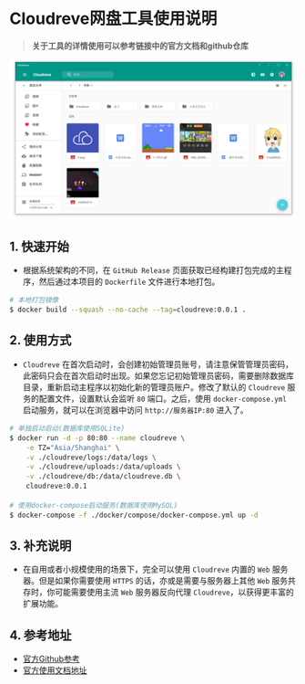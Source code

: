 # Cloudreve网盘工具使用说明

> **关于工具的详情使用可以参考链接中的官方文档和github仓库**

![Cloudreve使用说明](../../images/dockerfiles/linux-cloudreve-tool.png)

## 1. 快速开始

- 根据系统架构的不同，在 `GitHub Release` 页面获取已经构建打包完成的主程序，然后通过本项目的 `Dockerfile` 文件进行本地打包。

```bash
# 本地打包镜像
$ docker build --squash --no-cache --tag=cloudreve:0.0.1 .
```

## 2. 使用方式

- `Cloudreve` 在首次启动时，会创建初始管理员账号，请注意保管管理员密码，此密码只会在首次启动时出现。如果您忘记初始管理员密码，需要删除数据库目录，重新启动主程序以初始化新的管理员账户。修改了默认的 `Cloudreve` 服务的配置文件，设置默认会监听 `80` 端口。之后，使用 `docker-compose.yml` 启动服务，就可以在浏览器中访问 `http://服务器IP:80` 进入了。

```bash
# 单独启动启动(数据库使用SQLite)
$ docker run -d -p 80:80 --name cloudreve \
    -e TZ="Asia/Shanghai" \
    -v ./cloudreve/logs:/data/logs \
    -v ./cloudreve/uploads:/data/uploads \
    -v ./cloudreve/db:/data/cloudreve.db \
    cloudreve:0.0.1

# 使用docker-compose启动服务(数据库使用MySQL)
$ docker-compose -f ./docker/compose/docker-compose.yml up -d
```

## 3. 补充说明

- 在自用或者小规模使用的场景下，完全可以使用 `Cloudreve` 内置的 `Web` 服务器。但是如果你需要使用 `HTTPS` 的话，亦或是需要与服务器上其他 `Web` 服务共存时，你可能需要使用主流 `Web` 服务器反向代理 `Cloudreve`，以获得更丰富的扩展功能。

## 4. 参考地址

- [官方Github参考](https://github.com/cloudreve/Cloudreve)
- [官方使用文档地址](https://docs.cloudreve.org/)
